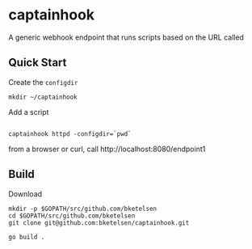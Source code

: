 # captainhook


A generic webhook endpoint that runs scripts based on the URL called

## Quick Start

Create the `configdir`

```
mkdir ~/captainhook
```

Add a script 

```
```

```
captainhook httpd -configdir=`pwd`
```

from a browser or curl, call http://localhost:8080/endpoint1

## Build

Download

```
mkdir -p $GOPATH/src/github.com/bketelsen
cd $GOPATH/src/github.com/bketelsen
git clone git@github.com:bketelsen/captainhook.git
```

```
go build .
```
